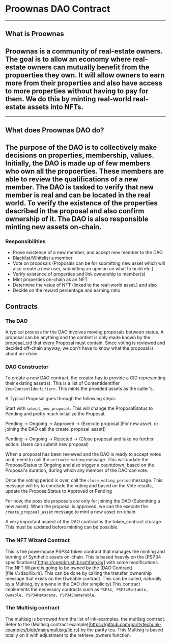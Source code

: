 # Proownas DAO Contract

---
## What is Proownas

 Proownas is a community of real-estate owners. The goal is to allow an economy where real-estate owners can mutually benefit from the propoerties they own. It will allow owners to earn more from their properties and also have access to more properties without having to pay for them. We do this by minting real-world real-estate assets into NFTs.
---

---
## What does Proownas DAO do?

The purpose of the DAO is to collectively make decisions on properties, membership, values. Initially, the DAO is made up of few members who own all the propoerties. These members are able to review the qualifications of a new member. The DAO is tasked to verify that new member is real and can be located in the real world. To verify the existence of the properties described in the proposal and also confirm ownership of it. The DAO is also responsible minting new assets on-chain.
---

### Responsibilities

- Prove existence of a new member, and accept new member to the DAO
- Blacklist/Whitelist a member
- Vote on proposals (Proposals can be for submitting new asset which will also create a new user, submitting an opinion on what to build etc.)
- Verify existence of properties and link ownership to member(s)
- Mint properties on-chain as an NFT
- Determine the value of NFT (linked to the real-world asset.) and also
- Decide on the reward percentage and earning ratio


## Contracts

### The DAO

A typical process for the DAO involves moving proposals between status. A proposal can be anything and the content is only made known by the proposal_cid that every Proposal must contain. Since voting is reviewed and decided off-chain anyway, we don't have to know what the proposal is about on-chain.

### DAO Constructor

To create a new DAO contract, the creator has to provide a CID representing their existing asset(s). This is a list of ContentIdentifier `Vec<ContentIdentifier>`. This mints the provided assets as the caller's.

A Typical Proposal goes through the following steps:

Start with `submit_new_proposal`. This will change the ProposalStatus to Pending and pretty much initialize the Proposal.

Pending -> Ongoing -> Approved -> (Execute proposal [For new asset, or joining the DAO call the create_proposal_asset])

Pending -> Ongoing -> Rejected -> (Close proposal and take no further action. Users can submit new proposal)

When a proposal has been reviewed and the DAO is ready to accept votes on it, need to call the `activate_voting` message. This will update the ProposalStatus to Ongoing and also trigger a countdown, based on the Proposal's duration, during which any member of the DAO can vote.

Once the voting period is over, call the `close_voting_period` message. This message will try to conclude the voting and based on the Vote results, update the ProposalStatus to Approved or Pending

For now, the possible proposals are only for joining the DAO (Submitting a new asset). When the proposal is approved, we can the execute the `create_proposal_asset` message to mint a new asset on-chain.

A very important aspect of the DAO contract is the token_contract storage. This must be updated before minting can be possible.


### The NFT Wizard Contract

This is the powerhouse PSP34 token contract that manages the minting and burning of Synthetic assets on-chain. This is based heavily on the (PSP34 specifications)[https://openbrush.brushfam.io/] with some modifications. The NFT Wizard is going to be owned by the (DAO Contract)[file://./dao/lib.rs]. This can be done by calling the transfer_ownership message that exists on the Ownable contract. This can be called, naturally by a Multisig, by anyone in the DAO (for simplicity).This contract implements the necessary contracts such as 
`PSP34, PSP34Mintable, Ownable, PSP34Metadata, PSP34Enumerable`.


### The Multisig contract

The multisig is borrowed from the list of ink-examples, the multisig contract. Refer to the (Multisig contract example)[https://github.com/paritytech/ink-examples/blob/main/multisig/lib.rs] by the parity tea. This Multisig is based totally on it with adjustment to the retrieve_owners function.
